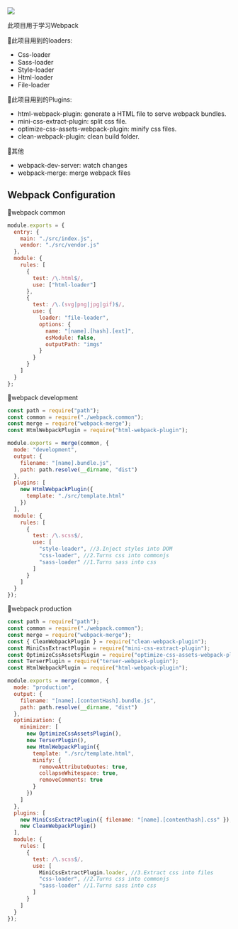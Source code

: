 <div>
 <img src="https://user-images.githubusercontent.com/19600132/72697210-1144ec80-3b7a-11ea-9e00-42f993fa36ec.png" > 
<div>


此项目用于学习Webpack

:pencil:此项目用到的loaders:
* Css-loader
* Sass-loader
* Style-loader
* Html-loader
* File-loader

:electric_plug:此项目用到的Plugins:
* html-webpack-plugin: generate a HTML file to serve webpack bundles.
* mini-css-extract-plugin: split css file.
* optimize-css-assets-webpack-plugin: minify css files.
* clean-webpack-plugin: clean build folder.

:paperclip:其他
* webpack-dev-server: watch changes
* webpack-merge: merge webpack files

## Webpack Configuration
:pushpin:webpack common
```javascript
module.exports = {
  entry: {
    main: "./src/index.js",
    vendor: "./src/vendor.js"
  },
  module: {
    rules: [
      {
        test: /\.html$/,
        use: ["html-loader"]
      },
      {
        test: /\.(svg|png|jpg|gif)$/,
        use: {
          loader: "file-loader",
          options: {
            name: "[name].[hash].[ext]",
            esModule: false,
            outputPath: "imgs"
          }
        }
      }
    ]
  }
};

```

:pushpin:webpack development
```javascript
const path = require("path");
const common = require("./webpack.common");
const merge = require("webpack-merge");
const HtmlWebpackPlugin = require("html-webpack-plugin");

module.exports = merge(common, {
  mode: "development",
  output: {
    filename: "[name].bundle.js",
    path: path.resolve(__dirname, "dist")
  },
  plugins: [
    new HtmlWebpackPlugin({
      template: "./src/template.html"
    })
  ],
  module: {
    rules: [
      {
        test: /\.scss$/,
        use: [
          "style-loader", //3.Inject styles into DOM
          "css-loader", //2.Turns css into commonjs
          "sass-loader" //1.Turns sass into css
        ]
      }
    ]
  }
});
```

:pushpin:webpack production
```javascript
const path = require("path");
const common = require("./webpack.common");
const merge = require("webpack-merge");
const { CleanWebpackPlugin } = require("clean-webpack-plugin");
const MiniCssExtractPlugin = require("mini-css-extract-plugin");
const OptimizeCssAssetsPlugin = require("optimize-css-assets-webpack-plugin");
const TerserPlugin = require("terser-webpack-plugin");
const HtmlWebpackPlugin = require("html-webpack-plugin");

module.exports = merge(common, {
  mode: "production",
  output: {
    filename: "[name].[contentHash].bundle.js",
    path: path.resolve(__dirname, "dist")
  },
  optimization: {
    minimizer: [
      new OptimizeCssAssetsPlugin(),
      new TerserPlugin(),
      new HtmlWebpackPlugin({
        template: "./src/template.html",
        minify: {
          removeAttributeQuotes: true,
          collapseWhitespace: true,
          removeComments: true
        }
      })
    ]
  },
  plugins: [
    new MiniCssExtractPlugin({ filename: "[name].[contenthash].css" }),
    new CleanWebpackPlugin()
  ],
  module: {
    rules: [
      {
        test: /\.scss$/,
        use: [
          MiniCssExtractPlugin.loader, //3.Extract css into files
          "css-loader", //2.Turns css into commonjs
          "sass-loader" //1.Turns sass into css
        ]
      }
    ]
  }
});
```

